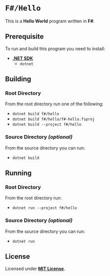 # `F#/Hello`

This is a **Hello World** program written in **F#**.

## Prerequisite

To run and build this program you need to install:

* [**.NET SDK**](https://dotnet.microsoft.com/)
  * `dotnet`

## Building

### Root Directory

From the root directory run one of the following:

* `dotnet build f#/hello`
* `dotnet build f#/hello/f#-hello.fsproj`
* `dotnet build --project f#/hello`

### Source Directory _(optional)_

From the source directory you can run:

* `dotnet build`

## Running

### Root Directory

From the root directory run:

* `dotnet run --project f#/hello`

### Source Directory _(optional)_

From the source directory you can run:

* `dotnet run`

## License

Licensed under [**MIT License**](https://github.com/altersabeh/codes/blob/main/LICENSE).
